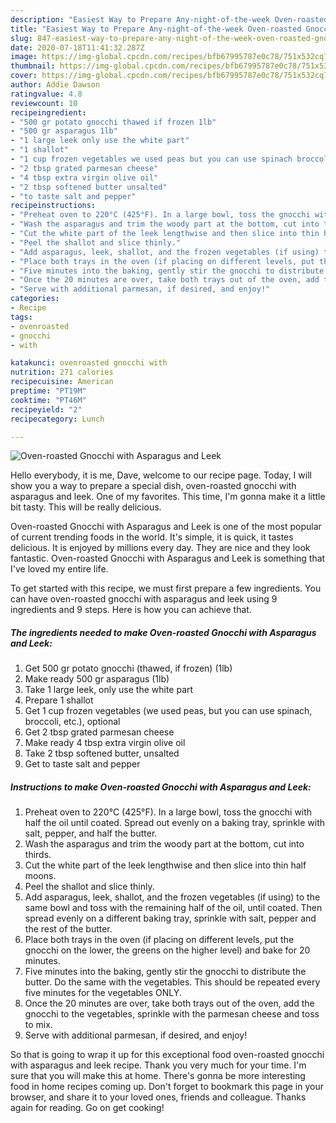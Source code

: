 ```yaml
---
description: "Easiest Way to Prepare Any-night-of-the-week Oven-roasted Gnocchi with Asparagus and Leek"
title: "Easiest Way to Prepare Any-night-of-the-week Oven-roasted Gnocchi with Asparagus and Leek"
slug: 847-easiest-way-to-prepare-any-night-of-the-week-oven-roasted-gnocchi-with-asparagus-and-leek
date: 2020-07-18T11:41:32.287Z
image: https://img-global.cpcdn.com/recipes/bfb67995787e0c78/751x532cq70/oven-roasted-gnocchi-with-asparagus-and-leek-recipe-main-photo.jpg
thumbnail: https://img-global.cpcdn.com/recipes/bfb67995787e0c78/751x532cq70/oven-roasted-gnocchi-with-asparagus-and-leek-recipe-main-photo.jpg
cover: https://img-global.cpcdn.com/recipes/bfb67995787e0c78/751x532cq70/oven-roasted-gnocchi-with-asparagus-and-leek-recipe-main-photo.jpg
author: Addie Dawson
ratingvalue: 4.8
reviewcount: 10
recipeingredient:
- "500 gr potato gnocchi thawed if frozen 1lb"
- "500 gr asparagus 1lb"
- "1 large leek only use the white part"
- "1 shallot"
- "1 cup frozen vegetables we used peas but you can use spinach broccoli etc optional"
- "2 tbsp grated parmesan cheese"
- "4 tbsp extra virgin olive oil"
- "2 tbsp softened butter unsalted"
- "to taste salt and pepper"
recipeinstructions:
- "Preheat oven to 220°C (425°F). In a large bowl, toss the gnocchi with half the oil until coated. Spread out evenly on a baking tray, sprinkle with salt, pepper, and half the butter."
- "Wash the asparagus and trim the woody part at the bottom, cut into thirds."
- "Cut the white part of the leek lengthwise and then slice into thin half moons."
- "Peel the shallot and slice thinly."
- "Add asparagus, leek, shallot, and the frozen vegetables (if using) to the same bowl and toss with the remaining half of the oil, until coated. Then spread evenly on a different baking tray, sprinkle with salt, pepper and the rest of the butter."
- "Place both trays in the oven (if placing on different levels, put the gnocchi on the lower, the greens on the higher level) and bake for 20 minutes."
- "Five minutes into the baking, gently stir the gnocchi to distribute the butter. Do the same with the vegetables. This should be repeated every five minutes for the vegetables ONLY."
- "Once the 20 minutes are over, take both trays out of the oven, add the gnocchi to the vegetables, sprinkle with the parmesan cheese and toss to mix."
- "Serve with additional parmesan, if desired, and enjoy!"
categories:
- Recipe
tags:
- ovenroasted
- gnocchi
- with

katakunci: ovenroasted gnocchi with 
nutrition: 271 calories
recipecuisine: American
preptime: "PT19M"
cooktime: "PT46M"
recipeyield: "2"
recipecategory: Lunch

---
```



![Oven-roasted Gnocchi with Asparagus and Leek](https://img-global.cpcdn.com/recipes/bfb67995787e0c78/751x532cq70/oven-roasted-gnocchi-with-asparagus-and-leek-recipe-main-photo.jpg)

Hello everybody, it is me, Dave, welcome to our recipe page. Today, I will show you a way to prepare a special dish, oven-roasted gnocchi with asparagus and leek. One of my favorites. This time, I'm gonna make it a little bit tasty. This will be really delicious.

Oven-roasted Gnocchi with Asparagus and Leek is one of the most popular of current trending foods in the world. It's simple, it is quick, it tastes delicious. It is enjoyed by millions every day. They are nice and they look fantastic. Oven-roasted Gnocchi with Asparagus and Leek is something that I've loved my entire life.




To get started with this recipe, we must first prepare a few ingredients. You can have oven-roasted gnocchi with asparagus and leek using 9 ingredients and 9 steps. Here is how you can achieve that.

<!--inarticleads1-->

##### The ingredients needed to make Oven-roasted Gnocchi with Asparagus and Leek:

1. Get 500 gr potato gnocchi (thawed, if frozen) (1lb)
1. Make ready 500 gr asparagus (1lb)
1. Take 1 large leek, only use the white part
1. Prepare 1 shallot
1. Get 1 cup frozen vegetables (we used peas, but you can use spinach, broccoli, etc.), optional
1. Get 2 tbsp grated parmesan cheese
1. Make ready 4 tbsp extra virgin olive oil
1. Take 2 tbsp softened butter, unsalted
1. Get to taste salt and pepper




<!--inarticleads2-->

##### Instructions to make Oven-roasted Gnocchi with Asparagus and Leek:

1. Preheat oven to 220°C (425°F). In a large bowl, toss the gnocchi with half the oil until coated. Spread out evenly on a baking tray, sprinkle with salt, pepper, and half the butter.
1. Wash the asparagus and trim the woody part at the bottom, cut into thirds.
1. Cut the white part of the leek lengthwise and then slice into thin half moons.
1. Peel the shallot and slice thinly.
1. Add asparagus, leek, shallot, and the frozen vegetables (if using) to the same bowl and toss with the remaining half of the oil, until coated. Then spread evenly on a different baking tray, sprinkle with salt, pepper and the rest of the butter.
1. Place both trays in the oven (if placing on different levels, put the gnocchi on the lower, the greens on the higher level) and bake for 20 minutes.
1. Five minutes into the baking, gently stir the gnocchi to distribute the butter. Do the same with the vegetables. This should be repeated every five minutes for the vegetables ONLY.
1. Once the 20 minutes are over, take both trays out of the oven, add the gnocchi to the vegetables, sprinkle with the parmesan cheese and toss to mix.
1. Serve with additional parmesan, if desired, and enjoy!




So that is going to wrap it up for this exceptional food oven-roasted gnocchi with asparagus and leek recipe. Thank you very much for your time. I'm sure that you will make this at home. There's gonna be more interesting food in home recipes coming up. Don't forget to bookmark this page in your browser, and share it to your loved ones, friends and colleague. Thanks again for reading. Go on get cooking!
